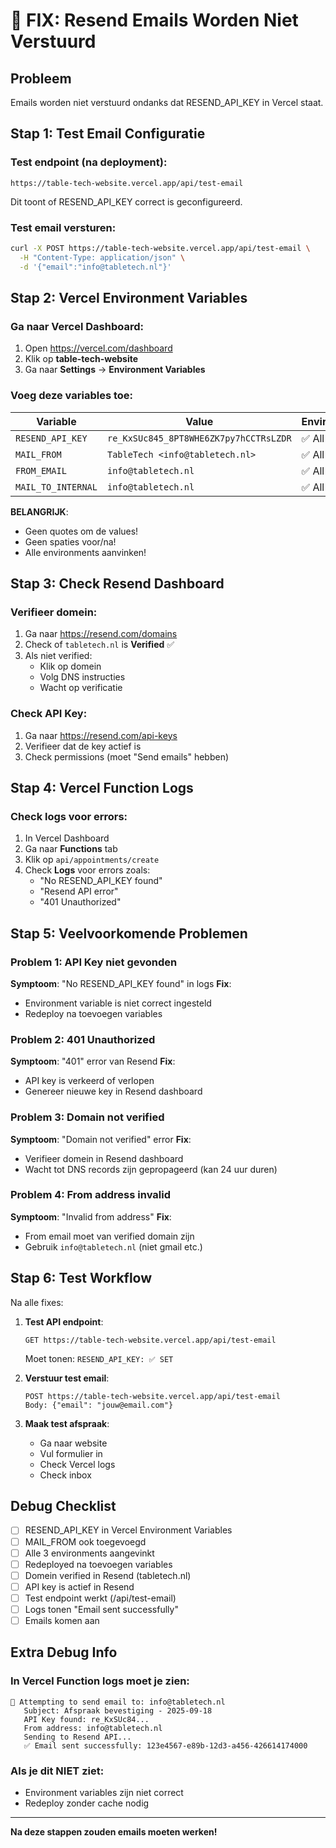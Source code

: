 # 🔧 FIX: Resend Emails Worden Niet Verstuurd

## Probleem
Emails worden niet verstuurd ondanks dat RESEND_API_KEY in Vercel staat.

## Stap 1: Test Email Configuratie

### Test endpoint (na deployment):
```
https://table-tech-website.vercel.app/api/test-email
```

Dit toont of RESEND_API_KEY correct is geconfigureerd.

### Test email versturen:
```bash
curl -X POST https://table-tech-website.vercel.app/api/test-email \
  -H "Content-Type: application/json" \
  -d '{"email":"info@tabletech.nl"}'
```

## Stap 2: Vercel Environment Variables

### Ga naar Vercel Dashboard:
1. Open https://vercel.com/dashboard
2. Klik op **table-tech-website**
3. Ga naar **Settings** → **Environment Variables**

### Voeg deze variables toe:

| Variable | Value | Environments |
|----------|-------|--------------|
| `RESEND_API_KEY` | `re_KxSUc845_8PT8WHE6ZK7py7hCCTRsLZDR` | ✅ All |
| `MAIL_FROM` | `TableTech <info@tabletech.nl>` | ✅ All |
| `FROM_EMAIL` | `info@tabletech.nl` | ✅ All |
| `MAIL_TO_INTERNAL` | `info@tabletech.nl` | ✅ All |

**BELANGRIJK**:
- Geen quotes om de values!
- Geen spaties voor/na!
- Alle environments aanvinken!

## Stap 3: Check Resend Dashboard

### Verifieer domein:
1. Ga naar https://resend.com/domains
2. Check of `tabletech.nl` is **Verified** ✅
3. Als niet verified:
   - Klik op domein
   - Volg DNS instructies
   - Wacht op verificatie

### Check API Key:
1. Ga naar https://resend.com/api-keys
2. Verifieer dat de key actief is
3. Check permissions (moet "Send emails" hebben)

## Stap 4: Vercel Function Logs

### Check logs voor errors:
1. In Vercel Dashboard
2. Ga naar **Functions** tab
3. Klik op `api/appointments/create`
4. Check **Logs** voor errors zoals:
   - "No RESEND_API_KEY found"
   - "Resend API error"
   - "401 Unauthorized"

## Stap 5: Veelvoorkomende Problemen

### Problem 1: API Key niet gevonden
**Symptoom**: "No RESEND_API_KEY found" in logs
**Fix**:
- Environment variable is niet correct ingesteld
- Redeploy na toevoegen variables

### Problem 2: 401 Unauthorized
**Symptoom**: "401" error van Resend
**Fix**:
- API key is verkeerd of verlopen
- Genereer nieuwe key in Resend dashboard

### Problem 3: Domain not verified
**Symptoom**: "Domain not verified" error
**Fix**:
- Verifieer domein in Resend dashboard
- Wacht tot DNS records zijn gepropageerd (kan 24 uur duren)

### Problem 4: From address invalid
**Symptoom**: "Invalid from address"
**Fix**:
- From email moet van verified domain zijn
- Gebruik `info@tabletech.nl` (niet gmail etc.)

## Stap 6: Test Workflow

Na alle fixes:

1. **Test API endpoint**:
   ```
   GET https://table-tech-website.vercel.app/api/test-email
   ```
   Moet tonen: `RESEND_API_KEY: ✅ SET`

2. **Verstuur test email**:
   ```
   POST https://table-tech-website.vercel.app/api/test-email
   Body: {"email": "jouw@email.com"}
   ```

3. **Maak test afspraak**:
   - Ga naar website
   - Vul formulier in
   - Check Vercel logs
   - Check inbox

## Debug Checklist

- [ ] RESEND_API_KEY in Vercel Environment Variables
- [ ] MAIL_FROM ook toegevoegd
- [ ] Alle 3 environments aangevinkt
- [ ] Redeployed na toevoegen variables
- [ ] Domein verified in Resend (tabletech.nl)
- [ ] API key is actief in Resend
- [ ] Test endpoint werkt (/api/test-email)
- [ ] Logs tonen "Email sent successfully"
- [ ] Emails komen aan

## Extra Debug Info

### In Vercel Function logs moet je zien:
```
📧 Attempting to send email to: info@tabletech.nl
   Subject: Afspraak bevestiging - 2025-09-18
   API Key found: re_KxSUc84...
   From address: info@tabletech.nl
   Sending to Resend API...
   ✅ Email sent successfully: 123e4567-e89b-12d3-a456-426614174000
```

### Als je dit NIET ziet:
- Environment variables zijn niet correct
- Redeploy zonder cache nodig

---

**Na deze stappen zouden emails moeten werken!**